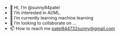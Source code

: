 - 👋 Hi, I’m @sunny84patel
- 👀 I’m interested in AI/ML.
- 🌱 I’m currently learning machine learning
- 💞️ I’m looking to collaborate on ...
- 📫 How to reach me patel844732sunny@gmail.com

<!---
sunny84patel/sunny84patel is a ✨ special ✨ repository because its `README.md` (this file) appears on your GitHub profile.
You can click the Preview link to take a look at your changes.
--->
